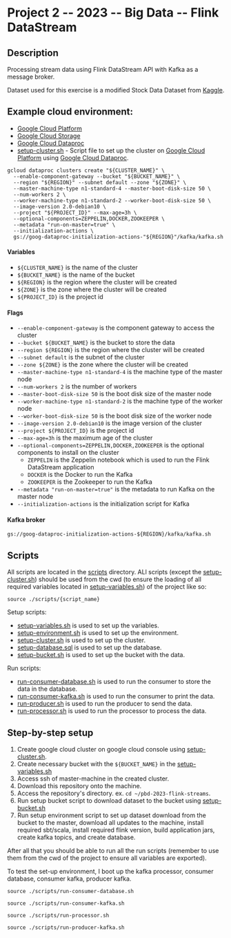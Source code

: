 # Project 2 -- 2023 -- Big Data -- Flink DataStream

## Description

Processing stream data using Flink DataStream API with Kafka as a message broker.

Dataset used for this exercise is a modified Stock Data Dataset
from [Kaggle](https://www.kaggle.com/jacksoncrow/stock-market-dataset).

## Example cloud environment:

- [Google Cloud Platform](https://cloud.google.com/)
- [Google Cloud Storage](https://cloud.google.com/storage)
- [Google Cloud Dataproc](https://cloud.google.com/dataproc)
- [setup-cluster.sh](./scripts/setup-cluster.sh) - Script file to set up the cluster
  on [Google Cloud Platform](https://cloud.google.com/) using
  [Google Cloud Dataproc](https://cloud.google.com/dataproc).

```shell
gcloud dataproc clusters create "${CLUSTER_NAME}" \
  --enable-component-gateway --bucket "${BUCKET_NAME}" \
  --region "${REGION}" --subnet default --zone "${ZONE}" \
  --master-machine-type n1-standard-4 --master-boot-disk-size 50 \
  --num-workers 2 \
  --worker-machine-type n1-standard-2 --worker-boot-disk-size 50 \
  --image-version 2.0-debian10 \
  --project "${PROJECT_ID}" --max-age=3h \
  --optional-components=ZEPPELIN,DOCKER,ZOOKEEPER \
  --metadata "run-on-master=true" \
  --initialization-actions \
  gs://goog-dataproc-initialization-actions-"${REGION}"/kafka/kafka.sh
```

#### Variables

- `${CLUSTER_NAME}` is the name of the cluster
- `${BUCKET_NAME}` is the name of the bucket
- `${REGION}` is the region where the cluster will be created
- `${ZONE}` is the zone where the cluster will be created
- `${PROJECT_ID}` is the project id

#### Flags

- `--enable-component-gateway` is the component gateway to access the cluster
- `--bucket ${BUCKET_NAME}` is the bucket to store the data
- `--region ${REGION}` is the region where the cluster will be created
- `--subnet default` is the subnet of the cluster
- `--zone ${ZONE}` is the zone where the cluster will be created
- `--master-machine-type n1-standard-4` is the machine type of the master node
- `--num-workers 2` is the number of workers
- `--master-boot-disk-size 50` is the boot disk size of the master node
- `--worker-machine-type n1-standard-2` is the machine type of the worker node
- `--worker-boot-disk-size 50` is the boot disk size of the worker node
- `--image-version 2.0-debian10` is the image version of the cluster
- `--project ${PROJECT_ID}` is the project id
- `--max-age=3h` is the maximum age of the cluster
- `--optional-components=ZEPPELIN,DOCKER,ZOOKEEPER` is the optional components to install on the cluster
    - `ZEPPELIN` is the Zeppelin notebook which is used to run the Flink DataStream application
    - `DOCKER` is the Docker to run the Kafka
    - `ZOOKEEPER` is the Zookeeper to run the Kafka
- `--metadata "run-on-master=true"` is the metadata to run Kafka on the master node
- `--initialization-actions` is the initialization script for Kafka

#### Kafka broker

```shell
gs://goog-dataproc-initialization-actions-${REGION}/kafka/kafka.sh
```

## Scripts

All scripts are located in the [scripts](./scripts) directory.
ALl scripts (except the [setup-cluster.sh](./scripts/setup-cluster.sh)) should be used from the cwd (to ensure the loading of all required variables located in [setup-variables.sh](./scripts/setup-variables.sh)) of the project like so:
```shell
source ./scripts/{script_name}
```

Setup scripts:

- [setup-variables.sh](./scripts/setup-variables.sh) is used to set up the variables.
- [setup-environment.sh](./scripts/setup-environment.sh) is used to set up the environment.
- [setup-cluster.sh](./scripts/setup-cluster.sh) is used to set up the cluster.
- [setup-database.sql](./scripts/setup-database.sql) is used to set up the database.
- [setup-bucket.sh](./scripts/setup-bucket.sh) is used to set up the bucket with the data.

Run scripts:

- [run-consumer-database.sh](./scripts/run-consumer-database.sh) is used to run the consumer to store the data in the
  database.
- [run-consumer-kafka.sh](./scripts/run-consumer-kafka.sh) is used to run the consumer to print the data.
- [run-producer.sh](./scripts/run-producer-kafka.sh) is used to run the producer to send the data.
- [run-processor.sh](./scripts/run-processor.sh) is used to run the processor to process the data.

## Step-by-step setup

1. Create google cloud cluster on google cloud console using [setup-cluster.sh](./scripts/setup-cluster.sh).
2. Create necessary bucket with the `${BUCKET_NAME}` in the [setup-variables.sh](./scripts/setup-variables.sh)
3. Access ssh of master-machine in the created cluster.
4. Download this repository onto the machine.
5. Access the repository's directory. ex. `cd ~/pbd-2023-flink-streams`.
6. Run setup bucket script to download dataset to the bucket using [setup-bucket.sh](./scripts/setup-bucket.sh)
7. Run setup environment script to set up dataset download from the bucket to the master, download all updates to the
   machine, install required sbt/scala, install required flink version, build application jars, create kafka topics, and
   create database.

After all that you should be able to run all the run scripts (remember to use them from the cwd of the project to ensure all variables are exported).

To test the set-up environment, I boot up the kafka processor, consumer database, consumer kafka, producer kafka.
```shell
source ./scripts/run-consumer-database.sh
```
```shell
source ./scripts/run-consumer-kafka.sh
```
```shell
source ./scripts/run-processor.sh
```
```shell
source ./scripts/run-producer-kafka.sh
```
